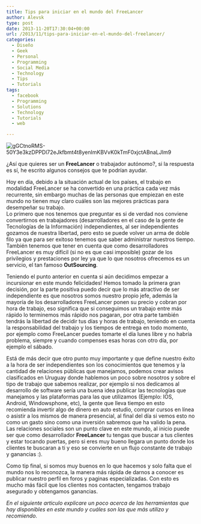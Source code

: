 ```yaml
---
title: Tips para iniciar en el mundo del FreeLancer
author: Alevsk
type: post
date: 2013-11-20T17:30:04+00:00
url: /2013/11/tips-para-iniciar-en-el-mundo-del-freelancer/
categories:
  - Diseño
  - Geek
  - Personal
  - Programming
  - Social Media
  - Technology
  - Tips
  - Tutorials
tags:
  - facebook
  - Programming
  - Solutions
  - Technology
  - Tutorials
  - web

---
```

![gGCtnoRMS-50Y3e3kzDPPDl72eJkfbmt4t8yenImKBVvK0kTmF0xjctABnaLJIm9](/images/gGCtnoRMS-50Y3e3kzDPPDl72eJkfbmt4t8yenImKBVvK0kTmF0xjctABnaLJIm9.jpg)

¿Así que quieres ser un **FreeLancer** o trabajador autónomo?, si la respuesta es sí, he escrito algunos consejos que te podrían ayudar.

Hoy en día, debido a la situación actual de los países, el trabajo en modalidad FreeLancer se ha convertido en una práctica cada vez más recurrente, sin embargo muchas de las personas que empiezan en este mundo no tienen muy claro cuáles son las mejores prácticas para desempeñar su trabajo.  
Lo primero que nos tenemos que preguntar es si de verdad nos conviene convertirnos en trabajadores (desarrolladores en el caso de la gente de Tecnologías de la Información) independientes, al ser independientes gozamos de nuestra libertad, pero esto se puede volver un arma de doble filo ya que para ser exitoso tenemos que saber administrar nuestros tiempo. También tenemos que tener en cuenta que como desarrolladores FreeLancer es muy difícil (si no es que casi imposible) gozar de los privilegios y prestaciones por ley ya que lo que nosotros ofrecemos es un servicio, el tan famoso **OutSourcing**.

Teniendo el punto anterior en cuenta si aún decidimos empezar a incursionar en este mundo felicidades! Hemos tomado la primera gran decisión, por la parte positiva puedo decir que lo más atractivo de ser independiente es que nosotros somos nuestro propio jefe, además la mayoría de los desarrolladores FreeLancer ponen su precio y cobran por hora de trabajo, eso significa que si conseguimos un trabajo entre más rápido lo terminemos más rápido nos pagaran, por otra parte también tendrás la libertad de decidir tus días y horas de trabajo, teniendo en cuenta la responsabilidad del trabajo y los tiempos de entrega en todo momento, por ejemplo como FreeLancer puedes tomarte el día lunes libre y no habría problema, siempre y cuando compenses esas horas con otro día, por ejemplo el sábado.

Está de más decir que otro punto muy importante y que define nuestro éxito a la hora de ser independientes son los conocimientos que tenemos y la cantidad de relaciones públicas que manejamos, podemos crear avisos clasificados en Uruguay donde hablemos un poco sobre nosotros y sobre el tipo de trabajo que sabemos realizar, por ejemplo si nos dedicamos al desarrollo de software sería una buena idea publicar las tecnologías que manejamos y las plataformas para las que utilizamos (Ejemplo: IOS, Android, Windowsphone, etc), la gente que lleva tiempo en esto recomienda invertir algo de dinero en auto estudio, comprar cursos en línea o asistir a los mismos de manera presencial, al final del día si vemos esto no como un gasto sino como una inversión sabremos que ha valido la pena. Las relaciones sociales son un punto clave en este mundo, al inicio puede ser que como desarrollador **FreeLancer** tu tengas que buscar a tus clientes y estar tocando puertas, pero si eres muy bueno llegara un punto donde los clientes te buscaran a ti y eso se convierte en un flujo constante de trabajo y ganancias :).

Como tip final, si somos muy buenos en lo que hacemos y solo falta que el mundo nos lo reconozca, la manera más rápida de darnos a conocer es publicar nuestro perfil en foros y paginas especializadas. Con esto es mucho más fácil que los clientes nos contacten, tengamos trabajo asegurado y obtengamos ganancias.

_En el siguiente articulo explicare un poco acerca de las herramientas que hay disponibles en este mundo y cuáles son las que más utilizo y recomiendo._